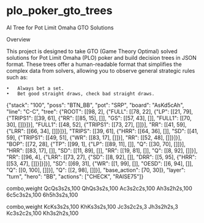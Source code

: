 # plo_poker_gto_trees

AI Tree for Pot Limit Omaha GTO Solutions

Overview

This project is designed to take GTO (Game Theory Optimal) solved solutions for Pot Limit Omaha (PLO) poker and build decision trees in JSON format. These trees offer a human-readable format that simplifies the complex data from solvers, allowing you to observe general strategic rules such as:

    •	Always bet a set.
    •	Bet good straight draws, check bad straight draws.

{"stack": "100",
"poss": "BTN_BB",
"pot": "SRP",
"board": "AsKd5cAh",
"line": "C-C",
"tree": {"ROOT": [[98, 2], 
 {"FULL": [[78, 22], {"LP": [[21, 79], {"TRIPS1": [[39, 61], {"RR": [[85, 15], []], "GS": [[57, 43], []], "FULL1": [[70, 30], []]}]}], "FULL1": [[48, 52], {"TRIPS1": [[73, 27], []]}], "RR": [[41, 59], {"LRR": [[66, 34], []]}]}], "TRIPS": [[39, 61], {"HRR": [[64, 36], []], "SD": [[41, 59], {"TRIPS1": [[49, 51], {"WR": [[83, 17], []]}], "RR": [[52, 48], []]}]}], "BOP": [[72, 28], {"TP": [[99, 1], {"LP": [[89, 11], []], "Q": [[30, 70], []]}], "HRR": [[83, 17], []], "SD": [[11, 89], []], "RR": [[19, 81], []], "Q": [[8, 92], []]}], "RR": [[96, 4], {"LRR": [[73, 27], {"SD": [[8, 92], []], "DRR": [[5, 95], {"HRR": [[53, 47], []]}]}]}], "SD": [[69, 31], {"WR": [[1, 99], []], "OESD": [[6, 94], []], "Q": [[0, 100], []]}], "Q": [[2, 98], []]}], "base_action": [70, 30]}, "layer": "turn", "hero": "BB", "actions": ["CHECK", "RAISE75"]}

combo,weight
QcQs3s2s,100
QhQs3s2s,100
Ac3s2c2s,100
Ah3s2h2s,100
6c5c3s2s,100
6h5h3s2s,100

combo,weight
KcKs3s2s,100
KhKs3s2s,100
Jc3s2c2s,3
Jh3s2h2s,3
Kc3s2c2s,100
Kh3s2h2s,100
